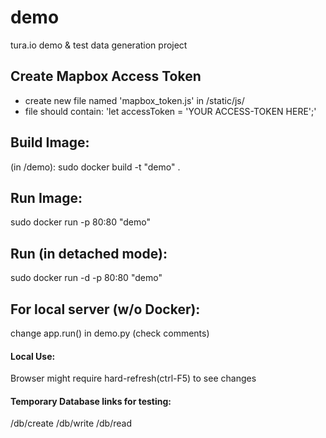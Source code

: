# demo
tura.io demo &amp; test data generation project

## Create Mapbox Access Token
  * create new file named 'mapbox_token.js' in /static/js/
  * file should contain: 'let accessToken = 'YOUR ACCESS-TOKEN HERE';'

## Build Image:
  (in /demo): sudo docker build -t "demo" .

## Run Image:
  sudo docker run -p 80:80 "demo"

## Run (in detached mode):
  sudo docker run -d -p 80:80 "demo"

## For local server (w/o Docker):
  change app.run() in demo.py (check comments)

#### Local Use:
  Browser might require hard-refresh(ctrl-F5) to see changes
#### Temporary Database links for testing:
  /db/create
  /db/write
  /db/read
